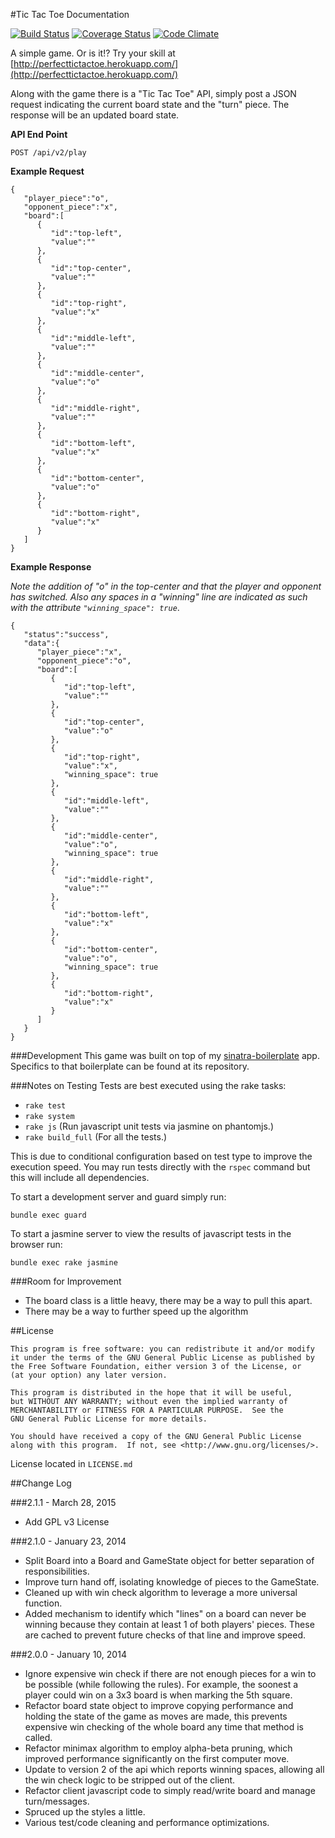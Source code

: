 #Tic Tac Toe Documentation

[![Build Status](https://travis-ci.org/jasonrobertfox/tictactoe.png?branch=master)](https://travis-ci.org/jasonrobertfox/tictactoe) [![Coverage Status](https://coveralls.io/repos/jasonrobertfox/tictactoe/badge.png)](https://coveralls.io/r/jasonrobertfox/tictactoe) [![Code Climate](https://codeclimate.com/github/jasonrobertfox/tictactoe.png)](https://codeclimate.com/github/jasonrobertfox/tictactoe)

A simple game. Or is it!? Try your skill at [http://perfecttictactoe.herokuapp.com/](http://perfecttictactoe.herokuapp.com/)

Along with the game there is a "Tic Tac Toe" API, simply post a JSON request indicating the current board state and the "turn" piece. The response will be an updated board state.

**API End Point**

    POST /api/v2/play

**Example Request**

    {
       "player_piece":"o",
       "opponent_piece":"x",
       "board":[
          {
             "id":"top-left",
             "value":""
          },
          {
             "id":"top-center",
             "value":""
          },
          {
             "id":"top-right",
             "value":"x"
          },
          {
             "id":"middle-left",
             "value":""
          },
          {
             "id":"middle-center",
             "value":"o"
          },
          {
             "id":"middle-right",
             "value":""
          },
          {
             "id":"bottom-left",
             "value":"x"
          },
          {
             "id":"bottom-center",
             "value":"o"
          },
          {
             "id":"bottom-right",
             "value":"x"
          }
       ]
    }

**Example Response**

*Note the addition of "o" in the top-center and that the player and opponent has switched. Also any spaces in a "winning" line are indicated as such with the attribute `"winning_space": true`*.

    {
       "status":"success",
       "data":{
          "player_piece":"x",
          "opponent_piece":"o",
          "board":[
             {
                "id":"top-left",
                "value":""
             },
             {
                "id":"top-center",
                "value":"o"
             },
             {
                "id":"top-right",
                "value":"x",
                "winning_space": true
             },
             {
                "id":"middle-left",
                "value":""
             },
             {
                "id":"middle-center",
                "value":"o",
                "winning_space": true
             },
             {
                "id":"middle-right",
                "value":""
             },
             {
                "id":"bottom-left",
                "value":"x"
             },
             {
                "id":"bottom-center",
                "value":"o",
                "winning_space": true
             },
             {
                "id":"bottom-right",
                "value":"x"
             }
          ]
       }
    }

###Development
This game was built on top of my [sinatra-boilerplate](https://github.com/neverstopbuilding/sinatra-boilerplate) app. Specifics to that boilerplate can be found at its repository.

###Notes on Testing
Tests are best executed using the rake tasks:

- `rake test`
- `rake system`
- `rake js` (Run javascript unit tests via jasmine on phantomjs.)
- `rake build_full` (For all the tests.)

This is due to conditional configuration based on test type to improve the execution speed. You may run tests directly with the `rspec` command but this will include all dependencies.

To start a development server and guard simply run:

`bundle exec guard`

To start a jasmine server to view the results of javascript tests in the browser run:

`bundle exec rake jasmine`

###Room for Improvement
- The board class is a little heavy, there may be a way to pull this apart.
- There may be a way to further speed up the algorithm

##License
```
This program is free software: you can redistribute it and/or modify
it under the terms of the GNU General Public License as published by
the Free Software Foundation, either version 3 of the License, or
(at your option) any later version.

This program is distributed in the hope that it will be useful,
but WITHOUT ANY WARRANTY; without even the implied warranty of
MERCHANTABILITY or FITNESS FOR A PARTICULAR PURPOSE.  See the
GNU General Public License for more details.

You should have received a copy of the GNU General Public License
along with this program.  If not, see <http://www.gnu.org/licenses/>.
```
License located in `LICENSE.md`

##Change Log

###2.1.1 - March 28, 2015
- Add GPL v3 License

###2.1.0 - January 23, 2014
- Split Board into a Board and GameState object for better separation of responsibilities.
- Improve turn hand off, isolating knowledge of pieces to the GameState.
- Cleaned up with win check algorithm to leverage a more universal function.
- Added mechanism to identify which "lines" on a board can never be winning because they contain at least 1 of both players' pieces. These are cached to prevent future checks of that line and improve speed.

###2.0.0 - January 10, 2014

- Ignore expensive win check if there are not enough pieces for a win to be possible (while following the rules). For example, the soonest a player could win on a 3x3 board is when marking the 5th square.
- Refactor board state object to improve copying performance and holding the state of the game as moves are made, this prevents expensive win checking of the whole board any time that method is called.
- Refactor minimax algorithm to employ alpha-beta pruning, which improved performance significantly on the first computer move.
- Update to version 2 of the api which reports winning spaces, allowing all the win check logic to be stripped out of the client.
- Refactor client javascript code to simply read/write board and manage turn/messages.
- Spruced up the styles a little.
- Various test/code cleaning and performance optimizations.
